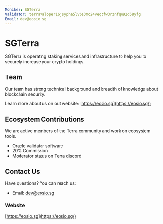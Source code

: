 ```yaml
---
Moniker: SGTerra
Validator: terravaloper16jsypha5lv6e3mc24veqzfw3rznfqu92d58yfg
Email: dev@eosio.sg
---
```


# SGTerra

SGTerra is operating staking services and infrastructure to help you to securely increase your crypto holdings.

## Team

Our team has strong technical background and breadth of knowledge about blockchain security.


Learn more about us on out website: [https://eosio.sg](https://eosio.sg/)


## Ecosystem Contributions

We are active members of the Terra community and work on ecosystem tools.

- Oracle validator software
- 20% Commission
- Moderator status on Terra discord

## Contact Us

Have questions? You can reach us:


- Email: dev@eosio.sg


### Website

[https://eosio.sg](https://eosio.sg/)
